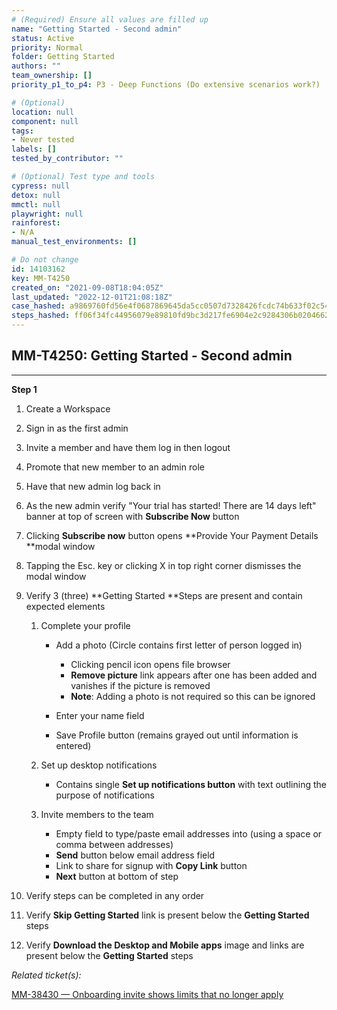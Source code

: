 ```yaml
---
# (Required) Ensure all values are filled up
name: "Getting Started - Second admin"
status: Active
priority: Normal
folder: Getting Started
authors: ""
team_ownership: []
priority_p1_to_p4: P3 - Deep Functions (Do extensive scenarios work?)

# (Optional)
location: null
component: null
tags:
- Never tested
labels: []
tested_by_contributor: ""

# (Optional) Test type and tools
cypress: null
detox: null
mmctl: null
playwright: null
rainforest: 
- N/A
manual_test_environments: []

# Do not change
id: 14103162
key: MM-T4250
created_on: "2021-09-08T18:04:05Z"
last_updated: "2022-12-01T21:08:18Z"
case_hashed: a9869760fd56e4f0687869645da5cc0507d7328426fcdc74b633f02c545e898800804d05e2d85f74fdbc61f12e61bbd4
steps_hashed: ff06f34fc44956079e89810fd9bc3d217fe6904e2c9284306b020466285e3d5c4f534c1f4acf5e8ea7c1a9b7212a7d52
---
```


<!-- (Auto-generated) Based on frontmatter's "key" and "name" -->

## MM-T4250: Getting Started - Second admin

---

**Step 1**

1. Create a Workspace

2. Sign in as the first admin

3. Invite a member and have them log in then logout

4. Promote that new member to an admin role

5. Have that new admin log back in

6. As the new admin verify "Your trial has started! There are 14 days left" banner at top of screen with **Subscribe Now** button

7. Clicking **Subscribe now** button opens \*\*Provide Your Payment Details \*\*modal window

8. Tapping the Esc. key or clicking X in top right corner dismisses the modal window

9. Verify 3 (three) \*\*Getting Started \*\*Steps are present and contain expected elements

   1. Complete your profile

      - Add a photo (Circle contains first letter of person logged in)

        - Clicking pencil icon opens file browser
        - **Remove picture** link appears after one has been added and vanishes if the picture is removed
        - **Note**: Adding a photo is not required so this can be ignored

      - Enter your name field

      - Save Profile button (remains grayed out until information is entered)

   2. Set up desktop notifications

      - Contains single **Set up notifications button** with text outlining the purpose of notifications

   3. Invite members to the team

      - Empty field to type/paste email addresses into (using a space or comma between addresses)
      - **Send** button below email address field
      - Link to share for signup with **Copy Link** button
      - **Next** button at bottom of step

10. Verify steps can be completed in any order

11. Verify **Skip Getting Started** link is present below the **Getting Started** steps

12. Verify **Download the Desktop and Mobile apps** image and links are present below the **Getting Started** steps

_Related ticket(s):_

[MM-38430 — Onboarding invite shows limits that no longer apply](https://mattermost.atlassian.net/browse/MM-38430)
